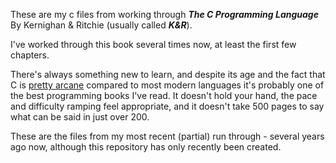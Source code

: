 These are my c files from working through __*The C Programming Language*__ By Kernighan & Ritchie (usually called __*K&R*__).  

I've worked through this book several times now, at least the first few chapters.  

There's always something new to learn, and despite its age and the fact that C is [pretty arcane](https://www.ioccc.org/) compared to most modern languages it's probably one of the best programming books I've read.  It doesn't hold your hand, the pace and difficulty ramping feel appropriate, and it doesn't take 500 pages to say what can be said in just over 200.   

These are the files from my most recent (partial) run through - several years ago now, although this repository has only recently been created.  
